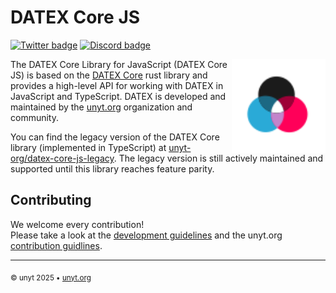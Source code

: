 # DATEX Core JS

[![Twitter badge][]][Twitter link] [![Discord badge][]][Discord link]

<img align="right" src="assets/datex-logo-light.svg" width="150px" alt="The DATEX logo">

The DATEX Core Library for JavaScript (DATEX Core JS) is based on the
[DATEX Core](https://github.com/unyt-org/datex-core) rust library and provides a
high-level API for working with DATEX in JavaScript and TypeScript. DATEX is
developed and maintained by the [unyt.org](https://unyt.org) organization and
community.

You can find the legacy version of the DATEX Core library (implemented in
TypeScript) at
[unyt-org/datex-core-js-legacy](https://github.com/unyt-org/datex-core-js-legacy).
The legacy version is still actively maintained and supported until this library
reaches feature parity.

## Contributing

We welcome every contribution!<br> Please take a look at the
[development guidelines](./DEVELOP.md) and the unyt.org
[contribution guidlines](https://github.com/unyt-org/.github/blob/main/CONTRIBUTING.md).

[Twitter badge]: https://img.shields.io/twitter/follow/unytorg.svg?style=social&label=Follow
[Twitter link]: https://twitter.com/intent/follow?screen_name=unytorg
[Discord badge]: https://img.shields.io/discord/928247036770390016?logo=discord&style=social
[Discord link]: https://unyt.org/discord

---

<sub>&copy; unyt 2025 • [unyt.org](https://unyt.org)</sub>
